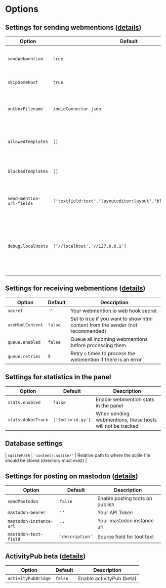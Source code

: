 # Options

## Settings for sending webmentions ([details](sending.md))

| Option                    | Default                                                        | Description                                                                              |
| ------------------------- | -------------------------------------------------------------- | ---------------------------------------------------------------------------------------- |
| `sendWebmention`          | `true`                                                         | Enable sending webmentions on page save                                                  |
| `skipSameHost`            | `true`                                                         | Skip sending webmentions to yourself                                                     |
| `outboxFilename`          | `indieConnector.json`                                          | Change the filename of the processed urls file                                           |
| `allowedTemplates`        | `[]`                                                           | Set templates allowed to send webmentions                                                |
| `blockedTemplates`        | `[]`                                                           | Block templates from sending webmentions                                                 |
| `send-mention-url-fields` | `['textfield:text','layouteditor:layout','blockeditor:block']` | Set fieldnames and types to look for urls in                                             |
| `debug.localHosts`        | `['//localhost','//127.0.0.1']`                                | Set local hosts to prevent sending webmentions and posts when testing on a local machine |

## Settings for receiving webmentions ([details](receiving.md))

| Option           | Default | Description                                                                    |
| ---------------- | ------- | ------------------------------------------------------------------------------ |
| `secret`         | `''`    | Your webmention.io web hook secret                                             |
| `useHtmlContent` | `false` | Set to true if you want to show html content from the sender (not recommended) |
| `queue.enabled`  | `false` | Queue all incoming webmentions before processing them                          |
| `queue.retries`  | `5`     | Retry `n` times to process the webmention if there is an error                 |


## Settings for statistics in the panel

| Option             | Default              | Description                                                                    |
| ------------------ | -------------------- | ------------------------------------------------------------------------------ |
| `stats.enabled`    | `false`              | Enable webmention stats in the panel                                           |
| `stats.doNotTrack` | `['fed.brid.gy']`    | When sending webmentions, these hosts will not be tracked                      |

## Database settings

| `sqlitePath`       | `'content/.sqlite/'` | Relative path to where the sqlite file should be stored (directory must exist) |


## Settings for posting on mastodon ([details](mastodon.md))

| Option                  | Default         | Description                     |
| ----------------------- | --------------- | ------------------------------- |
| `sendMastodon`          | `false`         | Enable posting toots on publish |
| `mastodon-bearer`       | `‘‘`            | Your API Token                  |
| `mastodon-instance-url` | `‘‘`            | Your mastodon instance url      |
| `mastodon-text-field`   | `‘description‘` | Source field for toot text      |


## ActivityPub beta ([details](activitiypub.md))

| Option              | Default | Description               |
| ------------------- | ------- | ------------------------- |
| `activityPubBridge` | `false` | Enable activityPub (beta) |
